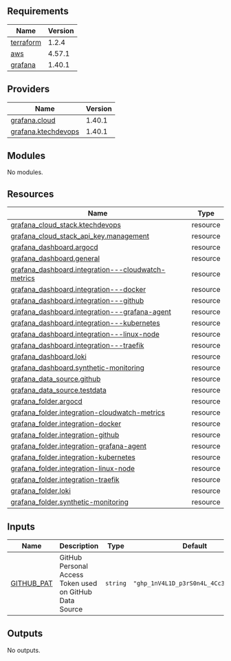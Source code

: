 <!-- BEGIN_TF_DOCS -->
## Requirements

| Name | Version |
|------|---------|
| <a name="requirement_terraform"></a> [terraform](#requirement\_terraform) | 1.2.4 |
| <a name="requirement_aws"></a> [aws](#requirement\_aws) | 4.57.1 |
| <a name="requirement_grafana"></a> [grafana](#requirement\_grafana) | 1.40.1 |

## Providers

| Name | Version |
|------|---------|
| <a name="provider_grafana.cloud"></a> [grafana.cloud](#provider\_grafana.cloud) | 1.40.1 |
| <a name="provider_grafana.ktechdevops"></a> [grafana.ktechdevops](#provider\_grafana.ktechdevops) | 1.40.1 |

## Modules

No modules.

## Resources

| Name | Type |
|------|------|
| [grafana_cloud_stack.ktechdevops](https://registry.terraform.io/providers/grafana/grafana/1.40.1/docs/resources/cloud_stack) | resource |
| [grafana_cloud_stack_api_key.management](https://registry.terraform.io/providers/grafana/grafana/1.40.1/docs/resources/cloud_stack_api_key) | resource |
| [grafana_dashboard.argocd](https://registry.terraform.io/providers/grafana/grafana/1.40.1/docs/resources/dashboard) | resource |
| [grafana_dashboard.general](https://registry.terraform.io/providers/grafana/grafana/1.40.1/docs/resources/dashboard) | resource |
| [grafana_dashboard.integration---cloudwatch-metrics](https://registry.terraform.io/providers/grafana/grafana/1.40.1/docs/resources/dashboard) | resource |
| [grafana_dashboard.integration---docker](https://registry.terraform.io/providers/grafana/grafana/1.40.1/docs/resources/dashboard) | resource |
| [grafana_dashboard.integration---github](https://registry.terraform.io/providers/grafana/grafana/1.40.1/docs/resources/dashboard) | resource |
| [grafana_dashboard.integration---grafana-agent](https://registry.terraform.io/providers/grafana/grafana/1.40.1/docs/resources/dashboard) | resource |
| [grafana_dashboard.integration---kubernetes](https://registry.terraform.io/providers/grafana/grafana/1.40.1/docs/resources/dashboard) | resource |
| [grafana_dashboard.integration---linux-node](https://registry.terraform.io/providers/grafana/grafana/1.40.1/docs/resources/dashboard) | resource |
| [grafana_dashboard.integration---traefik](https://registry.terraform.io/providers/grafana/grafana/1.40.1/docs/resources/dashboard) | resource |
| [grafana_dashboard.loki](https://registry.terraform.io/providers/grafana/grafana/1.40.1/docs/resources/dashboard) | resource |
| [grafana_dashboard.synthetic-monitoring](https://registry.terraform.io/providers/grafana/grafana/1.40.1/docs/resources/dashboard) | resource |
| [grafana_data_source.github](https://registry.terraform.io/providers/grafana/grafana/1.40.1/docs/resources/data_source) | resource |
| [grafana_data_source.testdata](https://registry.terraform.io/providers/grafana/grafana/1.40.1/docs/resources/data_source) | resource |
| [grafana_folder.argocd](https://registry.terraform.io/providers/grafana/grafana/1.40.1/docs/resources/folder) | resource |
| [grafana_folder.integration-cloudwatch-metrics](https://registry.terraform.io/providers/grafana/grafana/1.40.1/docs/resources/folder) | resource |
| [grafana_folder.integration-docker](https://registry.terraform.io/providers/grafana/grafana/1.40.1/docs/resources/folder) | resource |
| [grafana_folder.integration-github](https://registry.terraform.io/providers/grafana/grafana/1.40.1/docs/resources/folder) | resource |
| [grafana_folder.integration-grafana-agent](https://registry.terraform.io/providers/grafana/grafana/1.40.1/docs/resources/folder) | resource |
| [grafana_folder.integration-kubernetes](https://registry.terraform.io/providers/grafana/grafana/1.40.1/docs/resources/folder) | resource |
| [grafana_folder.integration-linux-node](https://registry.terraform.io/providers/grafana/grafana/1.40.1/docs/resources/folder) | resource |
| [grafana_folder.integration-traefik](https://registry.terraform.io/providers/grafana/grafana/1.40.1/docs/resources/folder) | resource |
| [grafana_folder.loki](https://registry.terraform.io/providers/grafana/grafana/1.40.1/docs/resources/folder) | resource |
| [grafana_folder.synthetic-monitoring](https://registry.terraform.io/providers/grafana/grafana/1.40.1/docs/resources/folder) | resource |

## Inputs

| Name | Description | Type | Default | Required |
|------|-------------|------|---------|:--------:|
| <a name="input_GITHUB_PAT"></a> [GITHUB\_PAT](#input\_GITHUB\_PAT) | GitHub Personal Access Token used on GitHub Data Source | `string` | `"ghp_1nV4L1D_p3rS0n4L_4Cc3sS_T0k3n"` | no |

## Outputs

No outputs.
<!-- END_TF_DOCS -->
